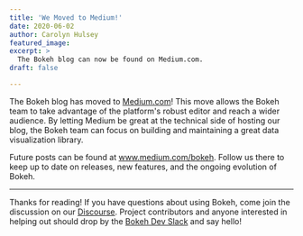 ```yaml
---
title: 'We Moved to Medium!'
date: 2020-06-02
author: Carolyn Hulsey
featured_image:
excerpt: >
  The Bokeh blog can now be found on Medium.com.
draft: false

---
```


The Bokeh blog has moved to [Medium.com](https://medium.com/bokeh)! This move allows the Bokeh team  to take advantage of the platform's robust editor and reach a wider audience. By letting Medium be great at the technical side of hosting our blog, the Bokeh team can focus on building and maintaining a great data visualization library.

Future posts can be found at www.medium.com/bokeh. Follow us there to keep up to date on releases, new features, and the ongoing evolution of Bokeh.

----



Thanks for reading! If you have questions about using Bokeh, come join the discussion on our [Discourse](https://slack-invite.bokeh.org/). Project contributors and anyone interested in helping out should drop by the
[Bokeh Dev Slack](https://slack-invite.bokeh.org/) and say hello!